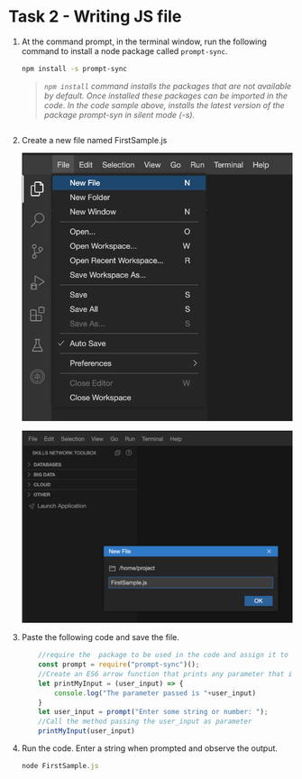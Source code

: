 # Task 2 - Writing JS file

1. At the command prompt, in the terminal window, run the following command to install a node package called `prompt-sync`.

    ```bash
    npm install -s prompt-sync
    ```
    >*`npm install` command installs the packages that are not available by default. Once installed these packages can be imported in the code. In the code sample above, installs the latest version of the package prompt-syn in silent mode (-s).*
    ```

2. Create a new file named FirstSample.js

    ![create_new_file.png](create_new_file.png)

    ![FirstSample.png](FirstSample.png)

3. Paste the following code and save the file.

    ```js
        //require the  package to be used in the code and assign it to a variable name
        const prompt = require("prompt-sync")();
        //Create an ES6 arrow function that prints any parameter that is passed
        let printMyInput = (user_input) => {
            console.log("The parameter passed is "+user_input)
        }
        let user_input = prompt("Enter some string or number: ");
        //Call the method passing the user_input as parameter
        printMyInput(user_input)
    ```

4. Run the code. Enter a string when prompted and observe the output.

    ```js
    node FirstSample.js
    ```
